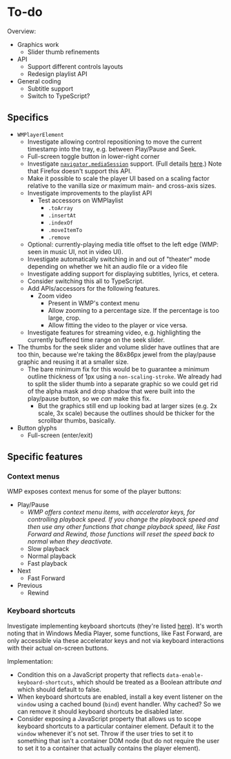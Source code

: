
# To-do

Overview:

* Graphics work
  * Slider thumb refinements
* API
  * Support different controls layouts
  * Redesign playlist API
* General coding
  * Subtitle support
  * Switch to TypeScript?

## Specifics

* `WMPlayerElement`
  * Investigate allowing control repositioning to move the current timestamp into the tray, e.g. between Play/Pause and Seek.
  * Full-screen toggle button in lower-right corner
  * Investigate [`navigator.mediaSession`](https://stackoverflow.com/questions/76445098/how-do-i-set-the-album-art-and-or-title-of-currently-playing-media-in-javascript) support. (Full details [here](https://web.dev/articles/media-session).) Note that Firefox doesn't support this API.
  * Make it possible to scale the player UI based on a scaling factor relative to the vanilla size *or* maximum main- and cross-axis sizes.
  * Investigate improvements to the playlist API
    * Test accessors on WMPlaylist
      * `.toArray`
      * `.insertAt`
      * `.indexOf`
      * `.moveItemTo`
      * `.remove`
  * Optional: currently-playing media title offset to the left edge (WMP: seen in music UI, not in video UI).
  * Investigate automatically switching in and out of "theater" mode depending on whether we hit an audio file or a video file
  * Investigate adding support for displaying subtitles, lyrics, et cetera.
  * Consider switching this all to TypeScript.
  * Add APIs/accessors for the following features.
    * Zoom video
      * Present in WMP's context menu
      * Allow zooming to a percentage size. If the percentage is too large, crop.
      * Allow fitting the video to the player or vice versa.
  * Investigate features for streaming video, e.g. highlighting the currently buffered time range on the seek slider.
* The thumbs for the seek slider and volume slider have outlines that are too thin, because we're taking the 86x86px jewel from the play/pause graphic and reusing it at a smaller size.
  * The bare minimum fix for this would be to guarantee a minimum outline thickness of 1px using a `non-scaling-stroke`. We already had to split the slider thumb into a separate graphic so we could get rid of the alpha mask and drop shadow that were built into the play/pause button, so we *can* make this fix.
    * But the graphics still end up looking bad at larger sizes (e.g. 2x scale, 3x scale) because the outlines should be thicker for the scrollbar thumbs, basically.
* Button glyphs
  * Full-screen (enter/exit)
  
## Specific features

### Context menus

WMP exposes context menus for some of the player buttons:

* Play/Pause
  * *WMP offers context menu items, with accelerator keys, for controlling playback speed. If you change the playback speed and then use any other functions that change playback speed, like Fast Forward and Rewind, those functions will reset the speed back to normal when they deactivate.*
  * Slow playback
  * Normal playback
  * Fast playback
* Next
  * Fast Forward
* Previous
  * Rewind

  
### Keyboard shortcuts
  
Investigate implementing keyboard shortcuts (they're listed [here](https://www.instructables.com/Keyboard-Shortcuts-for-Windows-Media-Player/)). It's worth noting that in Windows Media Player, some functions, like Fast Forward, are only accessible via these accelerator keys and not via keyboard interactions with their actual on-screen buttons.

Implementation:

* Condition this on a JavaScript property that reflects `data-enable-keyboard-shortcuts`, which should be treated as a Boolean attribute *and* which should default to false.
* When keyboard shortcuts are enabled, install a key event listener on the `window` using a cached bound (`bind`) event handler. Why cached? So we can remove it should keyboard shortcuts be disabled later.
* Consider exposing a JavaScript property that allows us to scope keyboard shortcuts to a particular container element. Default it to the `window` whenever it's not set. Throw if the user tries to set it to something that isn't a container DOM node (but do not require the user to set it to a container that actually contains the player element).